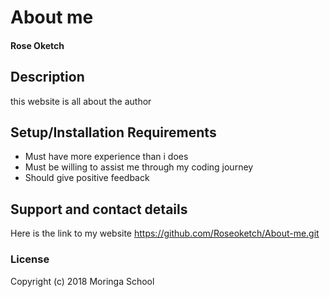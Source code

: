 # About me

#### Rose Oketch
## Description
this website is all about the author
## Setup/Installation Requirements
* Must have more experience than i does
* Must be willing to assist me through my coding journey
* Should give positive feedback
## Support and contact details
Here is the link to my website https://github.com/Roseoketch/About-me.git
### License
Copyright (c) 2018  Moringa School
